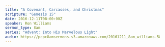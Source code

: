 ```yaml
---
title: "A Covenant, Carcasses, and Christmas"
scripture: "Genesis 15"
date: 2016-12-11T08:00:00Z
speaker: Ron Williams
sermon_type: 8am
series: "Advent: Into His Marvelous Light"
audio: https://pcpc8amsermons.s3.amazonaws.com/20161211_8am_williams-58502365bcc89.mp3 
---
```



